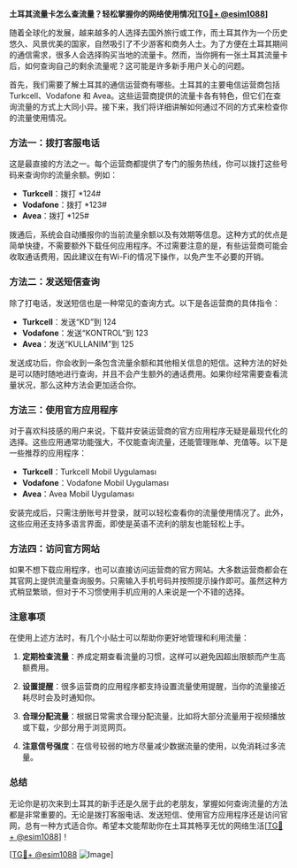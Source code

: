 **土耳其流量卡怎么查流量？轻松掌握你的网络使用情况[[TG💪+ @esim1088](https://t.me/s/esim1088)]**

随着全球化的发展，越来越多的人选择去国外旅行或工作，而土耳其作为一个历史悠久、风景优美的国家，自然吸引了不少游客和商务人士。为了方便在土耳其期间的通信需求，很多人会选择购买当地的流量卡。然而，当你拥有一张土耳其流量卡后，如何查询自己的剩余流量呢？这可能是许多新手用户关心的问题。

首先，我们需要了解土耳其的通信运营商有哪些。土耳其的主要电信运营商包括 Turkcell、Vodafone 和 Avea。这些运营商提供的流量卡各有特色，但它们在查询流量的方式上大同小异。接下来，我们将详细讲解如何通过不同的方式来检查你的流量使用情况。

### 方法一：拨打客服电话

这是最直接的方法之一。每个运营商都提供了专门的服务热线，你可以拨打这些号码来查询你的流量余额。例如：

- **Turkcell**：拨打 *124#
- **Vodafone**：拨打 *123#
- **Avea**：拨打 *125#

拨通后，系统会自动播报你的当前流量余额以及有效期等信息。这种方式的优点是简单快捷，不需要额外下载任何应用程序。不过需要注意的是，有些运营商可能会收取通话费用，因此建议在有Wi-Fi的情况下操作，以免产生不必要的开销。

### 方法二：发送短信查询

除了打电话，发送短信也是一种常见的查询方式。以下是各运营商的具体指令：

- **Turkcell**：发送“KD”到 124
- **Vodafone**：发送“KONTROL”到 123
- **Avea**：发送“KULLANIM”到 125

发送成功后，你会收到一条包含流量余额和其他相关信息的短信。这种方法的好处是可以随时随地进行查询，并且不会产生额外的通话费用。如果你经常需要查看流量状况，那么这种方法会更加适合你。

### 方法三：使用官方应用程序

对于喜欢科技感的用户来说，下载并安装运营商的官方应用程序无疑是最现代化的选择。这些应用通常功能强大，不仅能查询流量，还能管理账单、充值等。以下是一些推荐的应用程序：

- **Turkcell**：Turkcell Mobil Uygulaması
- **Vodafone**：Vodafone Mobil Uygulaması
- **Avea**：Avea Mobil Uygulaması

安装完成后，只需注册账号并登录，就可以轻松查看你的流量使用情况了。此外，这些应用还支持多语言界面，即使是英语不流利的朋友也能轻松上手。

### 方法四：访问官方网站

如果不想下载应用程序，也可以直接访问运营商的官方网站。大多数运营商都会在其官网上提供流量查询服务。只需输入手机号码并按照提示操作即可。虽然这种方式稍显繁琐，但对于不习惯使用手机应用的人来说是一个不错的选择。

### 注意事项

在使用上述方法时，有几个小贴士可以帮助你更好地管理和利用流量：

1. **定期检查流量**：养成定期查看流量的习惯，这样可以避免因超出限额而产生高额费用。
   
2. **设置提醒**：很多运营商的应用程序都支持设置流量使用提醒，当你的流量接近耗尽时会及时通知你。

3. **合理分配流量**：根据日常需求合理分配流量，比如将大部分流量用于视频播放或下载，少部分用于浏览网页。

4. **注意信号强度**：在信号较弱的地方尽量减少数据流量的使用，以免消耗过多流量。

### 总结

无论你是初次来到土耳其的新手还是久居于此的老朋友，掌握如何查询流量的方法都是非常重要的。无论是拨打客服电话、发送短信、使用官方应用程序还是访问官网，总有一种方式适合你。希望本文能帮助你在土耳其畅享无忧的网络生活[[TG💪+ @esim1088](https://t.me/s/esim1088)]！

[[TG💪+ @esim1088](https://t.me/s/esim1088) ![Image](https://i.postimg.cc/4NQfJmqS/Snipaste-2025-05-13-00-14-12.png)]
